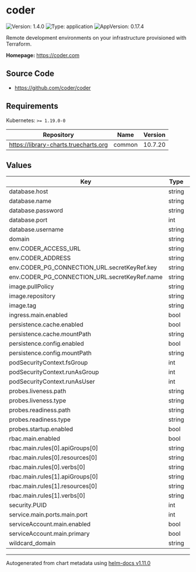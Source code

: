 # coder

![Version: 1.4.0](https://img.shields.io/badge/Version-1.4.0-informational?style=flat-square) ![Type: application](https://img.shields.io/badge/Type-application-informational?style=flat-square) ![AppVersion: 0.17.4](https://img.shields.io/badge/AppVersion-0.17.4-informational?style=flat-square)

Remote development environments on your infrastructure provisioned with Terraform.

**Homepage:** <https://coder.com>

## Source Code

* <https://github.com/coder/coder>

## Requirements

Kubernetes: `>= 1.19.0-0`

| Repository | Name | Version |
|------------|------|---------|
| https://library-charts.truecharts.org | common | 10.7.20 |

## Values

| Key | Type | Default | Description |
|-----|------|---------|-------------|
| database.host | string | `"postgres"` |  |
| database.name | string | `"coder"` |  |
| database.password | string | `"coder"` |  |
| database.port | int | `5432` |  |
| database.username | string | `"coder"` |  |
| domain | string | `""` |  |
| env.CODER_ACCESS_URL | string | `"{{ .Values.domain }}"` |  |
| env.CODER_ADDRESS | string | `"0.0.0.0:8080"` |  |
| env.CODER_PG_CONNECTION_URL.secretKeyRef.key | string | `"CODER_PG_CONNECTION_URL"` |  |
| env.CODER_PG_CONNECTION_URL.secretKeyRef.name | string | `"postgres-credentials"` |  |
| image.pullPolicy | string | `"IfNotPresent"` |  |
| image.repository | string | `"ghcr.io/coder/coder"` |  |
| image.tag | string | `"v0.17.4"` |  |
| ingress.main.enabled | bool | `false` |  |
| persistence.cache.enabled | bool | `true` |  |
| persistence.cache.mountPath | string | `"/home/coder/.cache/coder"` |  |
| persistence.config.enabled | bool | `true` |  |
| persistence.config.mountPath | string | `"/home/coder/.config/coderv2"` |  |
| podSecurityContext.fsGroup | int | `1000` |  |
| podSecurityContext.runAsGroup | int | `1000` |  |
| podSecurityContext.runAsUser | int | `1000` |  |
| probes.liveness.path | string | `"/api/v2/buildinfo"` |  |
| probes.liveness.type | string | `"HTTP"` |  |
| probes.readiness.path | string | `"/api/v2/buildinfo"` |  |
| probes.readiness.type | string | `"HTTP"` |  |
| probes.startup.enabled | bool | `false` |  |
| rbac.main.enabled | bool | `true` |  |
| rbac.main.rules[0].apiGroups[0] | string | `""` |  |
| rbac.main.rules[0].resources[0] | string | `"pods"` |  |
| rbac.main.rules[0].verbs[0] | string | `"*"` |  |
| rbac.main.rules[1].apiGroups[0] | string | `""` |  |
| rbac.main.rules[1].resources[0] | string | `"persistentvolumeclaims"` |  |
| rbac.main.rules[1].verbs[0] | string | `"*"` |  |
| security.PUID | int | `1000` |  |
| service.main.ports.main.port | int | `8080` |  |
| serviceAccount.main.enabled | bool | `true` |  |
| serviceAccount.main.primary | bool | `true` |  |
| wildcard_domain | string | `""` |  |

----------------------------------------------
Autogenerated from chart metadata using [helm-docs v1.11.0](https://github.com/norwoodj/helm-docs/releases/v1.11.0)
